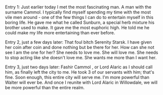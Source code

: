 Entry 1: Just earlier today I met the most fascinating man. A man with the surname Cammol. I typically find myself spending my time with the most vile men around - one of the few things I can do to entertain myself in this boring life. He gave me what he called Sunburn, a special herb mixture his brother used to make. It gave me the most euphoric high. He told me he could make my life more entertaining than ever before. 

Entry 2, just a few days later: That foul bitch Serenity Starsk. I have given her coin after coin and done nothing but be there for her. How can she not see I am the one for her? She needs to love me. She will love me. She needs to stop acting like she doesn't love me. She wants me more than I want her. 

Entry 3, just two days later: Fashir Cammol , or Lord Alaric as I should call him, as finally left the city to me. He took 3 of our servants with him; that's fine. Soon enough, this entire city will serve me. I'm more powerful than Walter will ever be. And once I reunite with Lord Alaric in Willowdale, we will be more powerful than the entire realm.